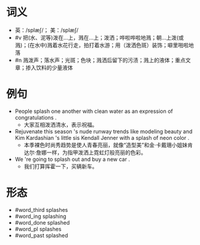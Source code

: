 # 词义
- 英：/splæʃ/； 美：/splæʃ/
- #v 把(水、泥等)泼在…上，溅在…上；泼洒；哗啦哗啦地溅；朝…上泼(或溅)；(在水中)溅着水花行走，拍打着水游；用（泼洒色斑）装饰；噼里啪啦地落
- #n 溅泼声；落水声；光斑；色块；溅洒后留下的污渍；溅上的液体；重点文章；掺入饮料的少量液体
# 例句
- People splash one another with clean water as an expression of congratulations .
	- 大家互相泼洒清水，表示祝福。
- Rejuvenate this season 's nude runway trends like modeling beauty and Kim Kardashian 's little sis Kendall Jenner with a splash of neon color .
	- 本季裸色时尚秀趋势是使人青春亮丽，就像“造型美”和金·卡戴珊小姐妹肯达尔·詹娜一样，为指甲泼洒上霓虹灯般亮丽的色彩。
- We 're going to splash out and buy a new car .
	- 我们打算挥霍一下，买辆新车。
# 形态
- #word_third splashes
- #word_ing splashing
- #word_done splashed
- #word_pl splashes
- #word_past splashed
